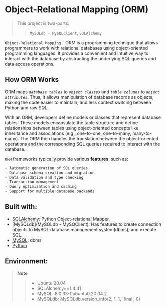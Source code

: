 # Object-Relational Mapping (ORM)  
> This project is two-parts:  
>> `MySQLdb - MySQLClient`, `SQLAlchemy` 

`Object-Relational Mapping` - ORM is a programming technique that allows programmers to work with relational databases using object-oriented programming languages. It provides a convenient and intuitive way to interact with the database by abstracting the underlying SQL queries and data access operations.

## How ORM Works
ORM maps *`database tables`* to *`object classes`* and *`table columns`* to *`object attributes`*. Thus, it allows manipulation of  database records as objects, making the code easier to maintain, and less context switcing between Python and raw SQL.

With an ORM, developers define models or classes that represent database tables. These models encapsulate the table structure and define relationships between tables using object-oriented concepts like inheritance and associations (e.g., one-to-one, one-to-many, many-to-many). The ORM then handles the translation between the object-oriented operations and the corresponding SQL queries required to interact with the database.

`ORM` frameworks typically provide various **features**, such as:
```bash
- Automatic generation of SQL queries
- Database schema creation and migration
- Data validation and type checking
- Transaction management
- Query optimization and caching
- Support for multiple database backends
```

## Built with:

- [SQLAlchemy](https://docs.sqlalchemy.org/en/20/): Python Object-relational Mapper.
- [MySQLdb](MySQLdb - MySQClient): Has features to create connection objects to MySQL database management system(dbms), and execute SQL.
- [MySQL](MySQL): dbms
- [Python]()


## Environment:

> **Note**  
>> - Ubuntu 20.04  
>> - SQLAlchemy==1.4.41  
>> - MySQL: 8.0.33-0ubuntu0.20.04.2  
>> - MySQLdb: MySQLdb.version_info(2, 1, 1, 'final', 0)
